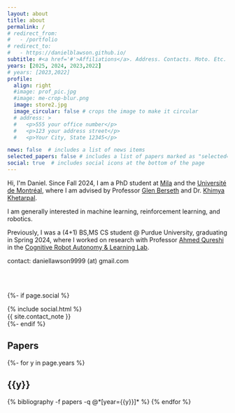 ```yaml
---
layout: about
title: about
permalink: /
# redirect_from:
#   - /portfolio
# redirect_to:
#   - https://danielblawson.github.io/
subtitle: #<a href='#'>Affiliations</a>. Address. Contacts. Moto. Etc.
years: [2025, 2024, 2023,2022]
# years: [2023,2022]
profile:
  align: right
  #image: prof_pic.jpg
  #image: me-crop-blur.png
  image: store2.jpg
  image_circular: false # crops the image to make it circular
  # address: >
  #   <p>555 your office number</p>
  #   <p>123 your address street</p>
  #   <p>Your City, State 12345</p>

news: false  # includes a list of news items
selected_papers: false # includes a list of papers marked as "selected={true}"
social: true  # includes social icons at the bottom of the page
---
```


Hi, I'm Daniel. Since Fall 2024, I am a PhD student at [Mila](https://mila.quebec/en) and the [Université de Montréal](https://www.umontreal.ca/), where I am advised by Professor [Glen Berseth](https://neo-x.github.io/) and Dr. [Khimya Khetarpal](https://kkhetarpal.github.io/).

I am generally interested in machine learning, reinforcement learning, and robotics. 

Previously, I was a (4+1) BS,MS CS student @ Purdue University, graduating in Spring 2024, where I worked on research with Professor [Ahmed Qureshi](https://qureshiahmed.github.io/) in the [Cognitive Robot Autonomy & Learning Lab](https://corallab.net/).

contact: daniellawson9999 (at) gmail.com


<br>
<br>

<!-- Social -->
{%- if page.social %}
<div class="social">
  <div class="contact-icons">
  {% include social.html %}
  </div>

  <div class="contact-note">
    {{ site.contact_note }}
  </div>
  
</div>
{%- endif %}



## Papers

<!-- _pages/publications.md -->

<div class="publications">

{%- for y in page.years %}
  <h2 class="year">{{y}}</h2>
  {% bibliography -f papers -q @*[year={{y}}]* %}
{% endfor %}

</div>
<!-- Other work can be found [here](https://scholar.google.com/citations?user=yboVGIIAAAAJ). -->

<br>

<!-- ## Paper Implementations
- [Online Decision Transformer](https://github.com/daniellawson9999/online-decision-transformer)
- [Gato for Control](https://github.com/daniellawson9999/gato-control), part of implementation for Manifold's Neko project -->

<!-- - include myprojects.html , add brackets  -->

<br>
